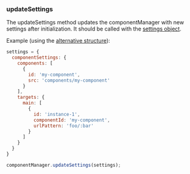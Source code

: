 ### <a name="updateSettings"></a> updateSettings

The updateSettings method updates the componentManager with new settings after initialization. It should be called with the [settings object](#settings).

Example (using the [alternative structure](#alternative-structure)):

```javascript
settings = {
  componentSettings: {
    components: [
      {
        id: 'my-component',
        src: 'components/my-component'
      }
    ],
    targets: {
      main: [
        {
          id: 'instance-1',
          componentId: 'my-component',
          urlPattern: 'foo/:bar'
        }
      ]
    }
  }
}

componentManager.updateSettings(settings);
```
